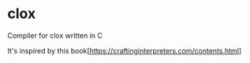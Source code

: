 # clox
Compiler for clox written in C

It's inspired by this book[https://craftinginterpreters.com/contents.html]
